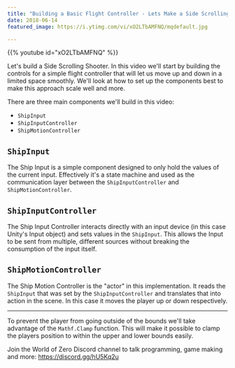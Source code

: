 ```yaml
---
title: "Building a Basic Flight Controller - Lets Make a Side Scrolling Shooter - Part 1"
date: 2018-06-14
featured_image: https://i.ytimg.com/vi/xO2LTbAMFNQ/mqdefault.jpg

---
```


{{% youtube id="xO2LTbAMFNQ" %}}

Let's build a Side Scrolling Shooter. In this video we'll start by building the controls for a simple flight controller that will let us move up and down in a limited space smoothly. We'll look at how to set up the components best to make this approach scale well and more.

There are three main components we'll build in this video:

* `ShipInput`
* `ShipInputController`
* `ShipMotionController`

## `ShipInput`

The Ship Input is a simple component designed to only hold the values of the current input. Effectively it's a state machine and used as the communication layer between the `ShipInputController` and `ShipMotionController`.

## `ShipInputController`

The Ship Input Controller interacts directly with an input device (in this case Unity's Input object) and sets values in the `ShipInput`. This allows the Input to be sent from multiple, different sources without breaking the consumption of the input itself.

## `ShipMotionController`

The Ship Motion Controller is the "actor" in this implementation. It reads the `ShipInput` that was set by the `ShipInputController` and translates that into action in the scene. In this case it moves the player up or down respectively.

---

To prevent the player from going outside of the bounds we'll take advantage of the `Mathf.Clamp` function. This will make it possible to clamp the players position to within the upper and lower bounds easily.

Join the World of Zero Discord channel to talk programming, game making and more: https://discord.gg/hU5Kq2u
